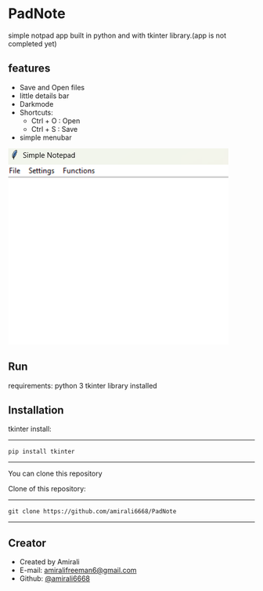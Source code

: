 # PadNote

simple notpad app built in python and with tkinter library.(app is not completed yet)

## features
- Save and Open files 
- little details bar
- Darkmode
- Shortcuts:
  - Ctrl + O : Open
  - Ctrl + S : Save
- simple menubar

![PadNote](notpad_shot.png)

## Run
requirements:
python 3
tkinter library installed

## Installation

tkinter install:

---
    pip install tkinter
---


You can clone this repository

Clone of this repository: 

---
    git clone https://github.com/amirali6668/PadNote
---


## Creator
- Created by Amirali
- E-mail: amiralifreeman6@gmail.com
- Github: [@amirali6668](https://github.com/amirali6668)
